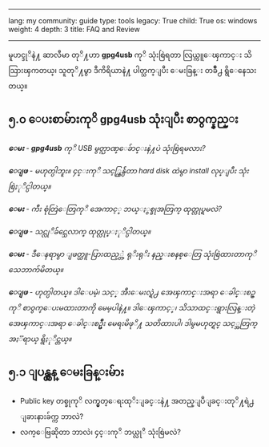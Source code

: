

---

lang: my
community: guide
type: tools
legacy: True
child: True
os: windows
weight: 4
depth: 3
title: FAQ and Review

---

မူဟင္ဒုိနဲ႔ ဆာလီမာ တုိ႔ဟာ **gpg4usb** ကုိ သုံးစြဲရတာ လြယ္ကူေၾကာင္း သိသြားၾကတယ္၊ သူတုိ႔မွာ ဒီကိရိယာနဲ႔ ပါတ္သက္ျပီး ေမးခြန္း တခ်ိဳ႕ ရွိေနေသးတယ္။

<a name="5.0"></a>
## ၅.၀ ေပးစာမ်ားကုိ gpg4usb သုံးျပီး စာ၀ွက္နည္း ##

<div class="background" markdown="1"> 

***ေမး** - **gpg4usb** ကုိ USB မွတ္ဉာဏ္ေခ်ာင္းနဲ႔ပဲ သုံးစြဲရမလား?*

***ေျဖ** - မဟုတ္ပါဘူး။ ၄င္းကုိ သင့္ကြန္ပ်ဴတာ hard disk ထဲမွာ install လုပ္ျပီး သုံးစြဲႏုိင္ပါတယ္။*

***ေမး** - ကီး စုံတြဲေတြကုိ အေကာင့္ ဘယ္ႏွစ္ခုအတြက္ ထုတ္လုပ္ရမလဲ?*

***ေျဖ** - သင္လုိခ်င္သေလာက္ ထုတ္လုပ္ႏုိင္ပါတယ္။*

***ေမး** - ဒီေနရာမွာ ျဖတ္ယူ-ပြားထည့္တဲ့ ရုိးရုိး နည္းစနစ္ေတြ သုံးစြဲထားတာကုိ သေဘာက်မိတယ္။*

***ေျဖ** - ဟုတ္ပါတယ္။ ဒါေပမဲ့၊ သင့္ အီးေမးလ္ရဲ႕ အေၾကာင္းအရာ ေခါင္းစဥ္ကုိ စာ၀ွက္ေပးမထားတာကို မေမ့ပါနဲ႔။ ဒါေၾကာင့္၊ သိသာထင္းရွားလြန္းတဲ့ အေၾကာင္းအရာ ေခါင္းစဥ္မ်ိဳး မေရးမိဖုိ႔ သတိထားပါ၊ ဒါမွမဟုတ္ရင္ သင့္အတြက္ အႏၱရာယ္ ရွိႏုိင္တယ္။*

</div>

<a name="5.1"></a>
## ၅.၁ ျပန္လွန္ ေမးခြန္းမ်ား ##

- Public key တစ္ခုကုိ လက္မွတ္ေရးထုိးျခင္းနဲ႔ အတည္ျပဳျခင္းတုိ႔ရဲ႕ ျခားနားခ်က္က ဘာလဲ?
- လက္ေဗြဆိုတာ ဘာလဲ၊ ၄င္းကုိ ဘယ္လုိ သုံးစြဲမလဲ?

